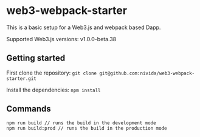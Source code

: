 # web3-webpack-starter

This is a basic setup for a Web3.js and webpack based Dapp.

Supported Web3.js versions: v1.0.0-beta.38

## Getting started

First clone the repository:
```git clone git@github.com:nivida/web3-webpack-starter.git```

Install the dependencies:
```npm install```

## Commands

```
npm run build // runs the build in the development mode
npm run build:prod // runs the build in the production mode
```
